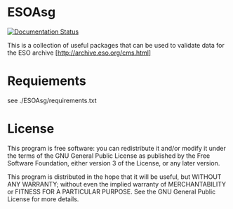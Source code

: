 # ESOAsg

[![Documentation Status](https://readthedocs.org/projects/esoasg/badge/?version=latest)](https://esoasg.readthedocs.io/en/latest/?badge=latest)

This is a collection of useful packages that can be used to validate data for the ESO archive [http://archive.eso.org/cms.html]

# Requiements
see ./ESOAsg/requirements.txt

# License
This program is free software: you can redistribute it and/or modify it under the terms of the GNU General Public License as published by the Free Software Foundation, either version 3 of the License, or any later version.

This program is distributed in the hope that it will be useful, but WITHOUT ANY WARRANTY; without even the implied warranty of MERCHANTABILITY or FITNESS FOR A PARTICULAR PURPOSE. See the GNU General Public License for more details.

